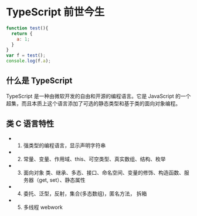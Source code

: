 # TypeScript 前世今生

```js
function test(){
  return {
    a: 1;
  }
}
var f = test();
console.log(f.a);
```

## 什么是 TypeScript

TypeScript 是一种由微软开发的自由和开源的编程语言。它是 JavaScript 的一个超集，而且本质上这个语言添加了可选的静态类型和基于类的面向对象编程。

## 类 C 语言特性

- 1. 强类型的编程语言，显示声明字符串
- 2. 常量、变量、作用域、this、可空类型、真实数组、结构、枚举
- 3. 面向对象 类、继承、多态、接口、命名空间、变量的修饰、构造函数、服务器（get, set）、静态属性
- 4. 委托、泛型，反射，集合(多态数组)，匿名方法， 拆箱
- 5. 多线程 webwork
